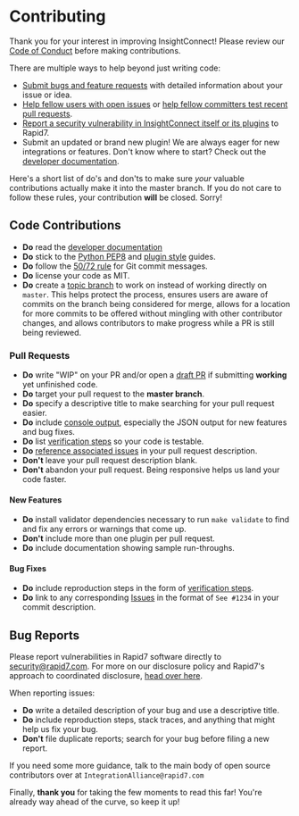 # Contributing

Thank you for your interest in improving InsightConnect! Please review our [Code of Conduct] before making contributions.

There are multiple ways to help beyond just writing code:

- [Submit bugs and feature requests] with detailed information about your issue or idea.
- [Help fellow users with open issues] or [help fellow committers test recent pull requests].
- [Report a security vulnerability in InsightConnect itself or its plugins] to Rapid7.
- Submit an updated or brand new plugin!  We are always eager for new
  integrations or features. Don't know where to start? Check out the [developer documentation].

Here's a short list of do's and don'ts to make sure *your* valuable contributions actually make
it into the master branch.  If you do not care to follow these rules, your contribution
**will** be closed. Sorry!

## Code Contributions

- **Do** read the [developer documentation]
- **Do** stick to the [Python PEP8] and [plugin style] guides.
- **Do** follow the [50/72 rule] for Git commit messages.
- **Do** license your code as MIT.
- **Do** create a [topic branch] to work on instead of working directly on `master`. This helps protect the process, ensures users are aware of commits on the branch being considered for merge, allows for a location for more commits to be offered without mingling with other contributor changes, and allows contributors to make progress while a PR is still being reviewed.

### Pull Requests

- **Do** write "WIP" on your PR and/or open a [draft PR] if submitting **working** yet unfinished code.
- **Do** target your pull request to the **master branch**.
- **Do** specify a descriptive title to make searching for your pull request easier.
- **Do** include [console output], especially the JSON output for new features and bug fixes.
- **Do** list [verification steps] so your code is testable.
- **Do** [reference associated issues] in your pull request description.
- **Don't** leave your pull request description blank.
- **Don't** abandon your pull request. Being responsive helps us land your code faster.

#### New Features

- **Do** install validator dependencies necessary to run `make validate` to find and fix any errors or warnings that come up.
- **Don't** include more than one plugin per pull request.
- **Do** include documentation showing sample run-throughs.

#### Bug Fixes

- **Do** include reproduction steps in the form of [verification steps].
- **Do** link to any corresponding [Issues] in the format of `See #1234` in your commit description.

## Bug Reports

Please report vulnerabilities in Rapid7 software directly to security@rapid7.com.
For more on our disclosure policy and Rapid7's approach to coordinated disclosure, [head over here](https://www.rapid7.com/security).

When reporting issues:

- **Do** write a detailed description of your bug and use a descriptive title.
- **Do** include reproduction steps, stack traces, and anything that might help us fix your bug.
- **Don't** file duplicate reports; search for your bug before filing a new report.

If you need some more guidance, talk to the main body of open source contributors over at
`IntegrationAlliance@rapid7.com`

Finally, **thank you** for taking the few moments to read this far! You're already way ahead of the
curve, so keep it up!

[Code of Conduct]:https://github.com/rapid7/metasploit-framework/wiki/CODE_OF_CONDUCT.md
[developer documentation]:https://komand.github.io/python/start.html
[Submit bugs and feature requests]:https://github.com/rapid7/insightconnect-plugins/issues
[Report a security vulnerability in InsightConnect itself or its plugins]:https://www.rapid7.com/disclosure.jsp
[Help fellow users with open issues]:https://github.com/rapid7/insightconnect-plugins/issues
[help fellow committers test recent pull requests]:https://github.com/rapid7/insightconnect-plugins/pulls
[Python PEP8]:https://www.python.org/dev/peps/pep-0008/
[plugin style]:https://komand.github.io/python/style.html
[50/72 rule]:http://tbaggery.com/2008/04/19/a-note-about-git-commit-messages.html
[Report a security vulnerability in Metasploit itself]:https://www.rapid7.com/disclosure.jsp
[topic branch]:http://git-scm.com/book/en/Git-Branching-Branching-Workflows#Topic-Branches
[draft PR]:https://help.github.com/en/articles/about-pull-requests#draft-pull-requests
[console output]:https://help.github.com/articles/github-flavored-markdown#fenced-code-blocks
[verification steps]:https://help.github.com/articles/writing-on-github#task-lists
[reference associated issues]:https://github.com/blog/1506-closing-issues-via-pull-requests
[Issues]:https://github.com/rapid7/insightconnect-plugins/issues
